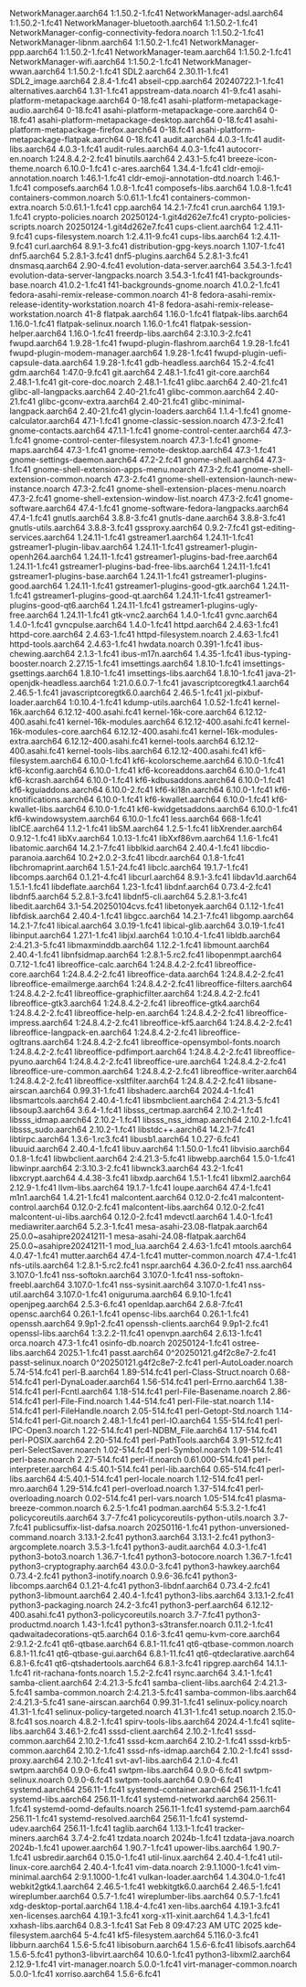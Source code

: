 NetworkManager.aarch64                                 1:1.50.2-1.fc41                     <unknown>
NetworkManager-adsl.aarch64                            1:1.50.2-1.fc41                     <unknown>
NetworkManager-bluetooth.aarch64                       1:1.50.2-1.fc41                     <unknown>
NetworkManager-config-connectivity-fedora.noarch       1:1.50.2-1.fc41                     <unknown>
NetworkManager-libnm.aarch64                           1:1.50.2-1.fc41                     <unknown>
NetworkManager-ppp.aarch64                             1:1.50.2-1.fc41                     <unknown>
NetworkManager-team.aarch64                            1:1.50.2-1.fc41                     <unknown>
NetworkManager-wifi.aarch64                            1:1.50.2-1.fc41                     <unknown>
NetworkManager-wwan.aarch64                            1:1.50.2-1.fc41                     <unknown>
SDL2.aarch64                                           2.30.11-1.fc41                      <unknown>
SDL2_image.aarch64                                     2.8.4-1.fc41                        <unknown>
abseil-cpp.aarch64                                     20240722.1-1.fc41                   <unknown>
alternatives.aarch64                                   1.31-1.fc41                         <unknown>
appstream-data.noarch                                  41-9.fc41                           <unknown>
asahi-platform-metapackage.aarch64                     0-18.fc41                           <unknown>
asahi-platform-metapackage-audio.aarch64               0-18.fc41                           <unknown>
asahi-platform-metapackage-core.aarch64                0-18.fc41                           <unknown>
asahi-platform-metapackage-desktop.aarch64             0-18.fc41                           <unknown>
asahi-platform-metapackage-firefox.aarch64             0-18.fc41                           <unknown>
asahi-platform-metapackage-flatpak.aarch64             0-18.fc41                           <unknown>
audit.aarch64                                          4.0.3-1.fc41                        <unknown>
audit-libs.aarch64                                     4.0.3-1.fc41                        <unknown>
audit-rules.aarch64                                    4.0.3-1.fc41                        <unknown>
autocorr-en.noarch                                     1:24.8.4.2-2.fc41                   <unknown>
binutils.aarch64                                       2.43.1-5.fc41                       <unknown>
breeze-icon-theme.noarch                               6.10.0-1.fc41                       <unknown>
c-ares.aarch64                                         1.34.4-1.fc41                       <unknown>
cldr-emoji-annotation.noarch                           1:46.1-1.fc41                       <unknown>
cldr-emoji-annotation-dtd.noarch                       1:46.1-1.fc41                       <unknown>
composefs.aarch64                                      1.0.8-1.fc41                        <unknown>
composefs-libs.aarch64                                 1.0.8-1.fc41                        <unknown>
containers-common.noarch                               5:0.61.1-1.fc41                     <unknown>
containers-common-extra.noarch                         5:0.61.1-1.fc41                     <unknown>
cpp.aarch64                                            14.2.1-7.fc41                       <unknown>
crun.aarch64                                           1.19.1-1.fc41                       <unknown>
crypto-policies.noarch                                 20250124-1.git4d262e7.fc41          <unknown>
crypto-policies-scripts.noarch                         20250124-1.git4d262e7.fc41          <unknown>
cups-client.aarch64                                    1:2.4.11-9.fc41                     <unknown>
cups-filesystem.noarch                                 1:2.4.11-9.fc41                     <unknown>
cups-libs.aarch64                                      1:2.4.11-9.fc41                     <unknown>
curl.aarch64                                           8.9.1-3.fc41                        <unknown>
distribution-gpg-keys.noarch                           1.107-1.fc41                        <unknown>
dnf5.aarch64                                           5.2.8.1-3.fc41                      <unknown>
dnf5-plugins.aarch64                                   5.2.8.1-3.fc41                      <unknown>
dnsmasq.aarch64                                        2.90-4.fc41                         <unknown>
evolution-data-server.aarch64                          3.54.3-1.fc41                       <unknown>
evolution-data-server-langpacks.noarch                 3.54.3-1.fc41                       <unknown>
f41-backgrounds-base.noarch                            41.0.2-1.fc41                       <unknown>
f41-backgrounds-gnome.noarch                           41.0.2-1.fc41                       <unknown>
fedora-asahi-remix-release-common.noarch               41-8                                <unknown>
fedora-asahi-remix-release-identity-workstation.noarch 41-8                                <unknown>
fedora-asahi-remix-release-workstation.noarch          41-8                                <unknown>
flatpak.aarch64                                        1.16.0-1.fc41                       <unknown>
flatpak-libs.aarch64                                   1.16.0-1.fc41                       <unknown>
flatpak-selinux.noarch                                 1.16.0-1.fc41                       <unknown>
flatpak-session-helper.aarch64                         1.16.0-1.fc41                       <unknown>
freerdp-libs.aarch64                                   2:3.10.3-2.fc41                     <unknown>
fwupd.aarch64                                          1.9.28-1.fc41                       <unknown>
fwupd-plugin-flashrom.aarch64                          1.9.28-1.fc41                       <unknown>
fwupd-plugin-modem-manager.aarch64                     1.9.28-1.fc41                       <unknown>
fwupd-plugin-uefi-capsule-data.aarch64                 1.9.28-1.fc41                       <unknown>
gdb-headless.aarch64                                   15.2-4.fc41                         <unknown>
gdm.aarch64                                            1:47.0-9.fc41                       <unknown>
git.aarch64                                            2.48.1-1.fc41                       <unknown>
git-core.aarch64                                       2.48.1-1.fc41                       <unknown>
git-core-doc.noarch                                    2.48.1-1.fc41                       <unknown>
glibc.aarch64                                          2.40-21.fc41                        <unknown>
glibc-all-langpacks.aarch64                            2.40-21.fc41                        <unknown>
glibc-common.aarch64                                   2.40-21.fc41                        <unknown>
glibc-gconv-extra.aarch64                              2.40-21.fc41                        <unknown>
glibc-minimal-langpack.aarch64                         2.40-21.fc41                        <unknown>
glycin-loaders.aarch64                                 1.1.4-1.fc41                        <unknown>
gnome-calculator.aarch64                               47.1-1.fc41                         <unknown>
gnome-classic-session.noarch                           47.3-2.fc41                         <unknown>
gnome-contacts.aarch64                                 47.1.1-1.fc41                       <unknown>
gnome-control-center.aarch64                           47.3-1.fc41                         <unknown>
gnome-control-center-filesystem.noarch                 47.3-1.fc41                         <unknown>
gnome-maps.aarch64                                     47.3-1.fc41                         <unknown>
gnome-remote-desktop.aarch64                           47.3-1.fc41                         <unknown>
gnome-settings-daemon.aarch64                          47.2-2.fc41                         <unknown>
gnome-shell.aarch64                                    47.3-1.fc41                         <unknown>
gnome-shell-extension-apps-menu.noarch                 47.3-2.fc41                         <unknown>
gnome-shell-extension-common.noarch                    47.3-2.fc41                         <unknown>
gnome-shell-extension-launch-new-instance.noarch       47.3-2.fc41                         <unknown>
gnome-shell-extension-places-menu.noarch               47.3-2.fc41                         <unknown>
gnome-shell-extension-window-list.noarch               47.3-2.fc41                         <unknown>
gnome-software.aarch64                                 47.4-1.fc41                         <unknown>
gnome-software-fedora-langpacks.aarch64                47.4-1.fc41                         <unknown>
gnutls.aarch64                                         3.8.8-3.fc41                        <unknown>
gnutls-dane.aarch64                                    3.8.8-3.fc41                        <unknown>
gnutls-utils.aarch64                                   3.8.8-3.fc41                        <unknown>
gssproxy.aarch64                                       0.9.2-7.fc41                        <unknown>
gst-editing-services.aarch64                           1.24.11-1.fc41                      <unknown>
gstreamer1.aarch64                                     1.24.11-1.fc41                      <unknown>
gstreamer1-plugin-libav.aarch64                        1.24.11-1.fc41                      <unknown>
gstreamer1-plugin-openh264.aarch64                     1.24.11-1.fc41                      <unknown>
gstreamer1-plugins-bad-free.aarch64                    1.24.11-1.fc41                      <unknown>
gstreamer1-plugins-bad-free-libs.aarch64               1.24.11-1.fc41                      <unknown>
gstreamer1-plugins-base.aarch64                        1.24.11-1.fc41                      <unknown>
gstreamer1-plugins-good.aarch64                        1.24.11-1.fc41                      <unknown>
gstreamer1-plugins-good-gtk.aarch64                    1.24.11-1.fc41                      <unknown>
gstreamer1-plugins-good-qt.aarch64                     1.24.11-1.fc41                      <unknown>
gstreamer1-plugins-good-qt6.aarch64                    1.24.11-1.fc41                      <unknown>
gstreamer1-plugins-ugly-free.aarch64                   1.24.11-1.fc41                      <unknown>
gtk-vnc2.aarch64                                       1.4.0-1.fc41                        <unknown>
gvnc.aarch64                                           1.4.0-1.fc41                        <unknown>
gvncpulse.aarch64                                      1.4.0-1.fc41                        <unknown>
httpd.aarch64                                          2.4.63-1.fc41                       <unknown>
httpd-core.aarch64                                     2.4.63-1.fc41                       <unknown>
httpd-filesystem.noarch                                2.4.63-1.fc41                       <unknown>
httpd-tools.aarch64                                    2.4.63-1.fc41                       <unknown>
hwdata.noarch                                          0.391-1.fc41                        <unknown>
ibus-chewing.aarch64                                   2.1.3-1.fc41                        <unknown>
ibus-m17n.aarch64                                      1.4.35-1.fc41                       <unknown>
ibus-typing-booster.noarch                             2.27.15-1.fc41                      <unknown>
imsettings.aarch64                                     1.8.10-1.fc41                       <unknown>
imsettings-gsettings.aarch64                           1.8.10-1.fc41                       <unknown>
imsettings-libs.aarch64                                1.8.10-1.fc41                       <unknown>
java-21-openjdk-headless.aarch64                       1:21.0.6.0.7-1.fc41                 <unknown>
javascriptcoregtk4.1.aarch64                           2.46.5-1.fc41                       <unknown>
javascriptcoregtk6.0.aarch64                           2.46.5-1.fc41                       <unknown>
jxl-pixbuf-loader.aarch64                              1:0.10.4-1.fc41                     <unknown>
kdump-utils.aarch64                                    1.0.52-1.fc41                       <unknown>
kernel-16k.aarch64                                     6.12.12-400.asahi.fc41              <unknown>
kernel-16k-core.aarch64                                6.12.12-400.asahi.fc41              <unknown>
kernel-16k-modules.aarch64                             6.12.12-400.asahi.fc41              <unknown>
kernel-16k-modules-core.aarch64                        6.12.12-400.asahi.fc41              <unknown>
kernel-16k-modules-extra.aarch64                       6.12.12-400.asahi.fc41              <unknown>
kernel-tools.aarch64                                   6.12.12-400.asahi.fc41              <unknown>
kernel-tools-libs.aarch64                              6.12.12-400.asahi.fc41              <unknown>
kf6-filesystem.aarch64                                 6.10.0-1.fc41                       <unknown>
kf6-kcolorscheme.aarch64                               6.10.0-1.fc41                       <unknown>
kf6-kconfig.aarch64                                    6.10.0-1.fc41                       <unknown>
kf6-kcoreaddons.aarch64                                6.10.0-1.fc41                       <unknown>
kf6-kcrash.aarch64                                     6.10.0-1.fc41                       <unknown>
kf6-kdbusaddons.aarch64                                6.10.0-1.fc41                       <unknown>
kf6-kguiaddons.aarch64                                 6.10.0-2.fc41                       <unknown>
kf6-ki18n.aarch64                                      6.10.0-1.fc41                       <unknown>
kf6-knotifications.aarch64                             6.10.0-1.fc41                       <unknown>
kf6-kwallet.aarch64                                    6.10.0-1.fc41                       <unknown>
kf6-kwallet-libs.aarch64                               6.10.0-1.fc41                       <unknown>
kf6-kwidgetsaddons.aarch64                             6.10.0-1.fc41                       <unknown>
kf6-kwindowsystem.aarch64                              6.10.0-1.fc41                       <unknown>
less.aarch64                                           668-1.fc41                          <unknown>
libICE.aarch64                                         1.1.2-1.fc41                        <unknown>
libSM.aarch64                                          1.2.5-1.fc41                        <unknown>
libXrender.aarch64                                     0.9.12-1.fc41                       <unknown>
libXv.aarch64                                          1.0.13-1.fc41                       <unknown>
libXxf86vm.aarch64                                     1.1.6-1.fc41                        <unknown>
libatomic.aarch64                                      14.2.1-7.fc41                       <unknown>
libblkid.aarch64                                       2.40.4-1.fc41                       <unknown>
libcdio-paranoia.aarch64                               10.2+2.0.2-3.fc41                   <unknown>
libcdr.aarch64                                         0.1.8-1.fc41                        <unknown>
libchromaprint.aarch64                                 1.5.1-24.fc41                       <unknown>
libclc.aarch64                                         19.1.7-1.fc41                       <unknown>
libcomps.aarch64                                       0.1.21-4.fc41                       <unknown>
libcurl.aarch64                                        8.9.1-3.fc41                        <unknown>
libdav1d.aarch64                                       1.5.1-1.fc41                        <unknown>
libdeflate.aarch64                                     1.23-1.fc41                         <unknown>
libdnf.aarch64                                         0.73.4-2.fc41                       <unknown>
libdnf5.aarch64                                        5.2.8.1-3.fc41                      <unknown>
libdnf5-cli.aarch64                                    5.2.8.1-3.fc41                      <unknown>
libedit.aarch64                                        3.1-54.20250104cvs.fc41             <unknown>
libetonyek.aarch64                                     0.1.12-1.fc41                       <unknown>
libfdisk.aarch64                                       2.40.4-1.fc41                       <unknown>
libgcc.aarch64                                         14.2.1-7.fc41                       <unknown>
libgomp.aarch64                                        14.2.1-7.fc41                       <unknown>
libical.aarch64                                        3.0.19-1.fc41                       <unknown>
libical-glib.aarch64                                   3.0.19-1.fc41                       <unknown>
libinput.aarch64                                       1.27.1-1.fc41                       <unknown>
libjxl.aarch64                                         1:0.10.4-1.fc41                     <unknown>
libldb.aarch64                                         2:4.21.3-5.fc41                     <unknown>
libmaxminddb.aarch64                                   1.12.2-1.fc41                       <unknown>
libmount.aarch64                                       2.40.4-1.fc41                       <unknown>
libnfsidmap.aarch64                                    1:2.8.1-5.rc2.fc41                  <unknown>
libopenmpt.aarch64                                     0.7.12-1.fc41                       <unknown>
libreoffice-calc.aarch64                               1:24.8.4.2-2.fc41                   <unknown>
libreoffice-core.aarch64                               1:24.8.4.2-2.fc41                   <unknown>
libreoffice-data.aarch64                               1:24.8.4.2-2.fc41                   <unknown>
libreoffice-emailmerge.aarch64                         1:24.8.4.2-2.fc41                   <unknown>
libreoffice-filters.aarch64                            1:24.8.4.2-2.fc41                   <unknown>
libreoffice-graphicfilter.aarch64                      1:24.8.4.2-2.fc41                   <unknown>
libreoffice-gtk3.aarch64                               1:24.8.4.2-2.fc41                   <unknown>
libreoffice-gtk4.aarch64                               1:24.8.4.2-2.fc41                   <unknown>
libreoffice-help-en.aarch64                            1:24.8.4.2-2.fc41                   <unknown>
libreoffice-impress.aarch64                            1:24.8.4.2-2.fc41                   <unknown>
libreoffice-kf5.aarch64                                1:24.8.4.2-2.fc41                   <unknown>
libreoffice-langpack-en.aarch64                        1:24.8.4.2-2.fc41                   <unknown>
libreoffice-ogltrans.aarch64                           1:24.8.4.2-2.fc41                   <unknown>
libreoffice-opensymbol-fonts.noarch                    1:24.8.4.2-2.fc41                   <unknown>
libreoffice-pdfimport.aarch64                          1:24.8.4.2-2.fc41                   <unknown>
libreoffice-pyuno.aarch64                              1:24.8.4.2-2.fc41                   <unknown>
libreoffice-ure.aarch64                                1:24.8.4.2-2.fc41                   <unknown>
libreoffice-ure-common.aarch64                         1:24.8.4.2-2.fc41                   <unknown>
libreoffice-writer.aarch64                             1:24.8.4.2-2.fc41                   <unknown>
libreoffice-xsltfilter.aarch64                         1:24.8.4.2-2.fc41                   <unknown>
libsane-airscan.aarch64                                0.99.31-1.fc41                      <unknown>
libshaderc.aarch64                                     2024.4-1.fc41                       <unknown>
libsmartcols.aarch64                                   2.40.4-1.fc41                       <unknown>
libsmbclient.aarch64                                   2:4.21.3-5.fc41                     <unknown>
libsoup3.aarch64                                       3.6.4-1.fc41                        <unknown>
libsss_certmap.aarch64                                 2.10.2-1.fc41                       <unknown>
libsss_idmap.aarch64                                   2.10.2-1.fc41                       <unknown>
libsss_nss_idmap.aarch64                               2.10.2-1.fc41                       <unknown>
libsss_sudo.aarch64                                    2.10.2-1.fc41                       <unknown>
libstdc++.aarch64                                      14.2.1-7.fc41                       <unknown>
libtirpc.aarch64                                       1.3.6-1.rc3.fc41                    <unknown>
libusb1.aarch64                                        1.0.27-6.fc41                       <unknown>
libuuid.aarch64                                        2.40.4-1.fc41                       <unknown>
libuv.aarch64                                          1:1.50.0-1.fc41                     <unknown>
libvisio.aarch64                                       0.1.8-1.fc41                        <unknown>
libwbclient.aarch64                                    2:4.21.3-5.fc41                     <unknown>
libwebp.aarch64                                        1.5.0-1.fc41                        <unknown>
libwinpr.aarch64                                       2:3.10.3-2.fc41                     <unknown>
libwnck3.aarch64                                       43.2-1.fc41                         <unknown>
libxcrypt.aarch64                                      4.4.38-3.fc41                       <unknown>
libxdp.aarch64                                         1.5.1-1.fc41                        <unknown>
libxml2.aarch64                                        2.12.9-1.fc41                       <unknown>
llvm-libs.aarch64                                      19.1.7-1.fc41                       <unknown>
loupe.aarch64                                          47.4-1.fc41                         <unknown>
m1n1.aarch64                                           1.4.21-1.fc41                       <unknown>
malcontent.aarch64                                     0.12.0-2.fc41                       <unknown>
malcontent-control.aarch64                             0.12.0-2.fc41                       <unknown>
malcontent-libs.aarch64                                0.12.0-2.fc41                       <unknown>
malcontent-ui-libs.aarch64                             0.12.0-2.fc41                       <unknown>
mdevctl.aarch64                                        1.4.0-1.fc41                        <unknown>
mediawriter.aarch64                                    5.2.3-1.fc41                        <unknown>
mesa-asahi-23.08-flatpak.aarch64                       25.0.0~asahipre20241211-1           <unknown>
mesa-asahi-24.08-flatpak.aarch64                       25.0.0~asahipre20241211-1           <unknown>
mod_lua.aarch64                                        2.4.63-1.fc41                       <unknown>
mtools.aarch64                                         4.0.47-1.fc41                       <unknown>
mutter.aarch64                                         47.4-1.fc41                         <unknown>
mutter-common.noarch                                   47.4-1.fc41                         <unknown>
nfs-utils.aarch64                                      1:2.8.1-5.rc2.fc41                  <unknown>
nspr.aarch64                                           4.36.0-2.fc41                       <unknown>
nss.aarch64                                            3.107.0-1.fc41                      <unknown>
nss-softokn.aarch64                                    3.107.0-1.fc41                      <unknown>
nss-softokn-freebl.aarch64                             3.107.0-1.fc41                      <unknown>
nss-sysinit.aarch64                                    3.107.0-1.fc41                      <unknown>
nss-util.aarch64                                       3.107.0-1.fc41                      <unknown>
oniguruma.aarch64                                      6.9.10-1.fc41                       <unknown>
openjpeg.aarch64                                       2.5.3-6.fc41                        <unknown>
openldap.aarch64                                       2.6.8-7.fc41                        <unknown>
opensc.aarch64                                         0.26.1-1.fc41                       <unknown>
opensc-libs.aarch64                                    0.26.1-1.fc41                       <unknown>
openssh.aarch64                                        9.9p1-2.fc41                        <unknown>
openssh-clients.aarch64                                9.9p1-2.fc41                        <unknown>
openssl-libs.aarch64                                   1:3.2.2-11.fc41                     <unknown>
openvpn.aarch64                                        2.6.13-1.fc41                       <unknown>
orca.noarch                                            47.3-1.fc41                         <unknown>
osinfo-db.noarch                                       20250124-1.fc41                     <unknown>
ostree-libs.aarch64                                    2025.1-1.fc41                       <unknown>
passt.aarch64                                          0^20250121.g4f2c8e7-2.fc41          <unknown>
passt-selinux.noarch                                   0^20250121.g4f2c8e7-2.fc41          <unknown>
perl-AutoLoader.noarch                                 5.74-514.fc41                       <unknown>
perl-B.aarch64                                         1.89-514.fc41                       <unknown>
perl-Class-Struct.noarch                               0.68-514.fc41                       <unknown>
perl-DynaLoader.aarch64                                1.56-514.fc41                       <unknown>
perl-Errno.aarch64                                     1.38-514.fc41                       <unknown>
perl-Fcntl.aarch64                                     1.18-514.fc41                       <unknown>
perl-File-Basename.noarch                              2.86-514.fc41                       <unknown>
perl-File-Find.noarch                                  1.44-514.fc41                       <unknown>
perl-File-stat.noarch                                  1.14-514.fc41                       <unknown>
perl-FileHandle.noarch                                 2.05-514.fc41                       <unknown>
perl-Getopt-Std.noarch                                 1.14-514.fc41                       <unknown>
perl-Git.noarch                                        2.48.1-1.fc41                       <unknown>
perl-IO.aarch64                                        1.55-514.fc41                       <unknown>
perl-IPC-Open3.noarch                                  1.22-514.fc41                       <unknown>
perl-NDBM_File.aarch64                                 1.17-514.fc41                       <unknown>
perl-POSIX.aarch64                                     2.20-514.fc41                       <unknown>
perl-PathTools.aarch64                                 3.91-512.fc41                       <unknown>
perl-SelectSaver.noarch                                1.02-514.fc41                       <unknown>
perl-Symbol.noarch                                     1.09-514.fc41                       <unknown>
perl-base.noarch                                       2.27-514.fc41                       <unknown>
perl-if.noarch                                         0.61.000-514.fc41                   <unknown>
perl-interpreter.aarch64                               4:5.40.1-514.fc41                   <unknown>
perl-lib.aarch64                                       0.65-514.fc41                       <unknown>
perl-libs.aarch64                                      4:5.40.1-514.fc41                   <unknown>
perl-locale.noarch                                     1.12-514.fc41                       <unknown>
perl-mro.aarch64                                       1.29-514.fc41                       <unknown>
perl-overload.noarch                                   1.37-514.fc41                       <unknown>
perl-overloading.noarch                                0.02-514.fc41                       <unknown>
perl-vars.noarch                                       1.05-514.fc41                       <unknown>
plasma-breeze-common.noarch                            6.2.5-1.fc41                        <unknown>
podman.aarch64                                         5:5.3.2-1.fc41                      <unknown>
policycoreutils.aarch64                                3.7-7.fc41                          <unknown>
policycoreutils-python-utils.noarch                    3.7-7.fc41                          <unknown>
publicsuffix-list-dafsa.noarch                         20250116-1.fc41                     <unknown>
python-unversioned-command.noarch                      3.13.1-2.fc41                       <unknown>
python3.aarch64                                        3.13.1-2.fc41                       <unknown>
python3-argcomplete.noarch                             3.5.3-1.fc41                        <unknown>
python3-audit.aarch64                                  4.0.3-1.fc41                        <unknown>
python3-boto3.noarch                                   1.36.7-1.fc41                       <unknown>
python3-botocore.noarch                                1.36.7-1.fc41                       <unknown>
python3-cryptography.aarch64                           43.0.0-3.fc41                       <unknown>
python3-hawkey.aarch64                                 0.73.4-2.fc41                       <unknown>
python3-inotify.noarch                                 0.9.6-36.fc41                       <unknown>
python3-libcomps.aarch64                               0.1.21-4.fc41                       <unknown>
python3-libdnf.aarch64                                 0.73.4-2.fc41                       <unknown>
python3-libmount.aarch64                               2.40.4-1.fc41                       <unknown>
python3-libs.aarch64                                   3.13.1-2.fc41                       <unknown>
python3-packaging.noarch                               24.2-3.fc41                         <unknown>
python3-perf.aarch64                                   6.12.12-400.asahi.fc41              <unknown>
python3-policycoreutils.noarch                         3.7-7.fc41                          <unknown>
python3-productmd.noarch                               1.43-1.fc41                         <unknown>
python3-s3transfer.noarch                              0.11.2-1.fc41                       <unknown>
qadwaitadecorations-qt5.aarch64                        0.1.6-3.fc41                        <unknown>
qemu-kvm-core.aarch64                                  2:9.1.2-2.fc41                      <unknown>
qt6-qtbase.aarch64                                     6.8.1-11.fc41                       <unknown>
qt6-qtbase-common.noarch                               6.8.1-11.fc41                       <unknown>
qt6-qtbase-gui.aarch64                                 6.8.1-11.fc41                       <unknown>
qt6-qtdeclarative.aarch64                              6.8.1-6.fc41                        <unknown>
qt6-qtshadertools.aarch64                              6.8.1-3.fc41                        <unknown>
ripgrep.aarch64                                        14.1.1-1.fc41                       <unknown>
rit-rachana-fonts.noarch                               1.5.2-2.fc41                        <unknown>
rsync.aarch64                                          3.4.1-1.fc41                        <unknown>
samba-client.aarch64                                   2:4.21.3-5.fc41                     <unknown>
samba-client-libs.aarch64                              2:4.21.3-5.fc41                     <unknown>
samba-common.noarch                                    2:4.21.3-5.fc41                     <unknown>
samba-common-libs.aarch64                              2:4.21.3-5.fc41                     <unknown>
sane-airscan.aarch64                                   0.99.31-1.fc41                      <unknown>
selinux-policy.noarch                                  41.31-1.fc41                        <unknown>
selinux-policy-targeted.noarch                         41.31-1.fc41                        <unknown>
setup.noarch                                           2.15.0-8.fc41                       <unknown>
sos.noarch                                             4.8.2-1.fc41                        <unknown>
spirv-tools-libs.aarch64                               2024.4-1.fc41                       <unknown>
sqlite-libs.aarch64                                    3.46.1-2.fc41                       <unknown>
sssd-client.aarch64                                    2.10.2-1.fc41                       <unknown>
sssd-common.aarch64                                    2.10.2-1.fc41                       <unknown>
sssd-kcm.aarch64                                       2.10.2-1.fc41                       <unknown>
sssd-krb5-common.aarch64                               2.10.2-1.fc41                       <unknown>
sssd-nfs-idmap.aarch64                                 2.10.2-1.fc41                       <unknown>
sssd-proxy.aarch64                                     2.10.2-1.fc41                       <unknown>
svt-av1-libs.aarch64                                   2.1.0-4.fc41                        <unknown>
swtpm.aarch64                                          0.9.0-6.fc41                        <unknown>
swtpm-libs.aarch64                                     0.9.0-6.fc41                        <unknown>
swtpm-selinux.noarch                                   0.9.0-6.fc41                        <unknown>
swtpm-tools.aarch64                                    0.9.0-6.fc41                        <unknown>
systemd.aarch64                                        256.11-1.fc41                       <unknown>
systemd-container.aarch64                              256.11-1.fc41                       <unknown>
systemd-libs.aarch64                                   256.11-1.fc41                       <unknown>
systemd-networkd.aarch64                               256.11-1.fc41                       <unknown>
systemd-oomd-defaults.noarch                           256.11-1.fc41                       <unknown>
systemd-pam.aarch64                                    256.11-1.fc41                       <unknown>
systemd-resolved.aarch64                               256.11-1.fc41                       <unknown>
systemd-udev.aarch64                                   256.11-1.fc41                       <unknown>
taglib.aarch64                                         1.13.1-1.fc41                       <unknown>
tracker-miners.aarch64                                 3.7.4-2.fc41                        <unknown>
tzdata.noarch                                          2024b-1.fc41                        <unknown>
tzdata-java.noarch                                     2024b-1.fc41                        <unknown>
upower.aarch64                                         1.90.7-1.fc41                       <unknown>
upower-libs.aarch64                                    1.90.7-1.fc41                       <unknown>
usbredir.aarch64                                       0.15.0-1.fc41                       <unknown>
util-linux.aarch64                                     2.40.4-1.fc41                       <unknown>
util-linux-core.aarch64                                2.40.4-1.fc41                       <unknown>
vim-data.noarch                                        2:9.1.1000-1.fc41                   <unknown>
vim-minimal.aarch64                                    2:9.1.1000-1.fc41                   <unknown>
vulkan-loader.aarch64                                  1.4.304.0-1.fc41                    <unknown>
webkit2gtk4.1.aarch64                                  2.46.5-1.fc41                       <unknown>
webkitgtk6.0.aarch64                                   2.46.5-1.fc41                       <unknown>
wireplumber.aarch64                                    0.5.7-1.fc41                        <unknown>
wireplumber-libs.aarch64                               0.5.7-1.fc41                        <unknown>
xdg-desktop-portal.aarch64                             1.18.4-4.fc41                       <unknown>
xen-libs.aarch64                                       4.19.1-3.fc41                       <unknown>
xen-licenses.aarch64                                   4.19.1-3.fc41                       <unknown>
xorg-x11-xinit.aarch64                                 1.4.3-1.fc41                        <unknown>
xxhash-libs.aarch64                                    0.8.3-1.fc41                        <unknown>
Sat Feb  8 09:47:23 AM UTC 2025
kde-filesystem.aarch64                                 5-4.fc41                           <unknown>
kf5-filesystem.aarch64                                 5.116.0-3.fc41                     <unknown>
libburn.aarch64                                        1.5.6-5.fc41                       <unknown>
libisoburn.aarch64                                     1.5.6-6.fc41                       <unknown>
libisofs.aarch64                                       1.5.6-5.fc41                       <unknown>
python3-libvirt.aarch64                                10.6.0-1.fc41                      <unknown>
python3-libxml2.aarch64                                2.12.9-1.fc41                      <unknown>
virt-manager.noarch                                    5.0.0-1.fc41                       <unknown>
virt-manager-common.noarch                             5.0.0-1.fc41                       <unknown>
xorriso.aarch64                                        1.5.6-6.fc41                       <unknown>
